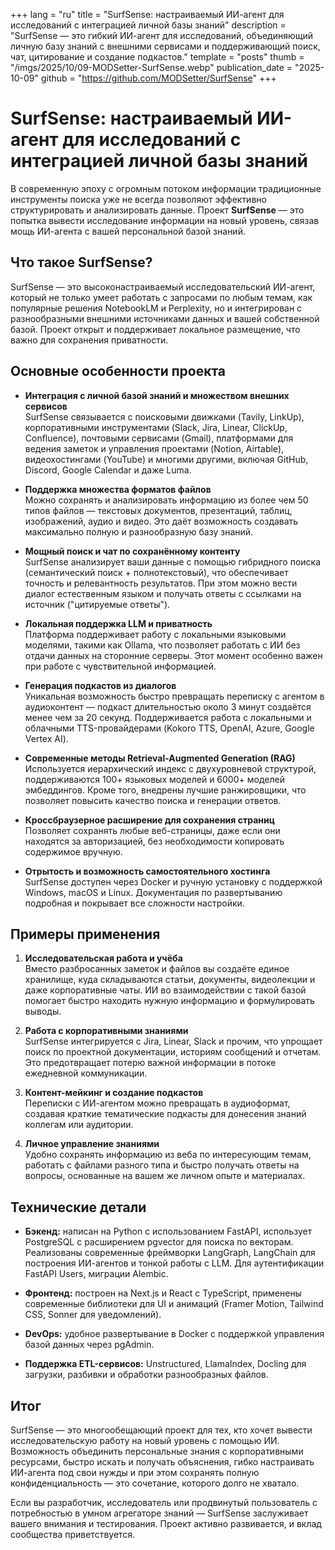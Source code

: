 +++
lang = "ru"
title = "SurfSense: настраиваемый ИИ-агент для исследований с интеграцией личной базы знаний"
description = "SurfSense — это гибкий ИИ-агент для исследований, объединяющий личную базу знаний с внешними сервисами и поддерживающий поиск, чат, цитирование и создание подкастов."
template = "posts"
thumb = "/imgs/2025/10/09-MODSetter-SurfSense.webp"
publication_date = "2025-10-09"
github = "https://github.com/MODSetter/SurfSense"
+++

# SurfSense: настраиваемый ИИ-агент для исследований с интеграцией личной базы знаний

В современную эпоху с огромным потоком информации традиционные инструменты поиска уже не всегда позволяют эффективно структурировать и анализировать данные. Проект **SurfSense** — это попытка вывести исследование информации на новый уровень, связав мощь ИИ-агента с вашей персональной базой знаний.


## Что такое SurfSense?

SurfSense — это высоконастраиваемый исследовательский ИИ-агент, который не только умеет работать с запросами по любым темам, как популярные решения NotebookLM и Perplexity, но и интегрирован с разнообразными внешними источниками данных и вашей собственной базой. Проект открыт и поддерживает локальное размещение, что важно для сохранения приватности.


## Основные особенности проекта

- **Интеграция с личной базой знаний и множеством внешних сервисов**  
  SurfSense связывается с поисковыми движками (Tavily, LinkUp), корпоративными инструментами (Slack, Jira, Linear, ClickUp, Confluence), почтовыми сервисами (Gmail), платформами для ведения заметок и управления проектами (Notion, Airtable), видеохостингами (YouTube) и многими другими, включая GitHub, Discord, Google Calendar и даже Luma.

- **Поддержка множества форматов файлов**  
  Можно сохранять и анализировать информацию из более чем 50 типов файлов — текстовых документов, презентаций, таблиц, изображений, аудио и видео. Это даёт возможность создавать максимально полную и разнообразную базу знаний.

- **Мощный поиск и чат по сохранённому контенту**  
  SurfSense анализирует ваши данные с помощью гибридного поиска (семантический поиск + полнотекстовый), что обеспечивает точность и релевантность результатов. При этом можно вести диалог естественным языком и получать ответы с ссылками на источник ("цитируемые ответы").

- **Локальная поддержка LLM и приватность**  
  Платформа поддерживает работу с локальными языковыми моделями, такими как Ollama, что позволяет работать с ИИ без отдачи данных на сторонние серверы. Этот момент особенно важен при работе с чувствительной информацией.

- **Генерация подкастов из диалогов**  
  Уникальная возможность быстро превращать переписку с агентом в аудиоконтент — подкаст длительностью около 3 минут создаётся менее чем за 20 секунд. Поддерживается работа с локальными и облачными TTS-провайдерами (Kokoro TTS, OpenAI, Azure, Google Vertex AI).

- **Современные методы Retrieval-Augmented Generation (RAG)**  
  Используется иерархический индекс с двухуровневой структурой, поддерживаются 100+ языковых моделей и 6000+ моделей эмбеддингов. Кроме того, внедрены лучшие ранжировщики, что позволяет повысить качество поиска и генерации ответов.

- **Кроссбраузерное расширение для сохранения страниц**  
  Позволяет сохранять любые веб-страницы, даже если они находятся за авторизацией, без необходимости копировать содержимое вручную.

- **Отрытость и возможность самостоятельного хостинга**  
  SurfSense доступен через Docker и ручную установку с поддержкой Windows, macOS и Linux. Документация по развертыванию подробная и покрывает все сложности настройки.


## Примеры применения

1. **Исследовательская работа и учёба**  
   Вместо разбросанных заметок и файлов вы создаёте единое хранилище, куда складываются статьи, документы, видеолекции и даже корпоративные чаты. ИИ во взаимодействии с такой базой помогает быстро находить нужную информацию и формулировать выводы.

2. **Работа с корпоративными знаниями**  
   SurfSense интегрируется с Jira, Linear, Slack и прочим, что упрощает поиск по проектной документации, историям сообщений и отчетам. Это предотвращает потерю важной информации в потоке ежедневной коммуникации.

3. **Контент-мейкинг и создание подкастов**  
   Переписки с ИИ-агентом можно превращать в аудиоформат, создавая краткие тематические подкасты для донесения знаний коллегам или аудитории.

4. **Личное управление знаниями**  
   Удобно сохранять информацию из веба по интересующим темам, работать с файлами разного типа и быстро получать ответы на вопросы, основанные на вашем же личном опыте и материалах.


## Технические детали

- **Бэкенд:** написан на Python с использованием FastAPI, использует PostgreSQL с расширением pgvector для поиска по векторам. Реализованы современные фреймворки LangGraph, LangChain для построения ИИ-агентов и тонкой работы с LLM. Для аутентификации FastAPI Users, миграции Alembic.

- **Фронтенд:** построен на Next.js и React с TypeScript, применены современные библиотеки для UI и анимаций (Framer Motion, Tailwind CSS, Sonner для уведомлений).

- **DevOps:** удобное развертывание в Docker с поддержкой управления базой данных через pgAdmin.

- **Поддержка ETL-сервисов:** Unstructured, LlamaIndex, Docling для загрузки, разбивки и обработки разнообразных файлов.


## Итог

SurfSense — это многообещающий проект для тех, кто хочет вывести исследовательскую работу на новый уровень с помощью ИИ. Возможность объединить персональные знания с корпоративными ресурсами, быстро искать и получать объяснения, гибко настраивать ИИ-агента под свои нужды и при этом сохранять полную конфиденциальность — это сочетание, которого долго не хватало.

Если вы разработчик, исследователь или продвинутый пользователь с потребностью в умном агрегаторе знаний — SurfSense заслуживает вашего внимания и тестирования. Проект активно развивается, и вклад сообщества приветствуется.